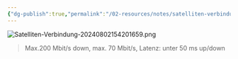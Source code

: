 ```yaml
---
{"dg-publish":true,"permalink":"/02-resources/notes/satelliten-verbindung/","tags":["hardware","netzwerk"],"noteIcon":"","updated":"2024-08-02T15:42:57.688+02:00"}
---
```


![Satelliten-Verbindung-20240802154201659.png](/img/user/02%20-%20RESOURCES/Files/Satelliten-Verbindung-20240802154201659.png)
>Max.200 Mbit/s down, max. 70 Mbit/s, Latenz: unter 50 ms up/down